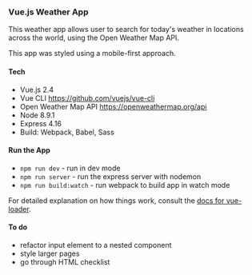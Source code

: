 ### Vue.js Weather App

This weather app allows user to search for today's weather in locations across the world, using the Open Weather Map API.

This app was styled using a mobile-first approach.

#### Tech
- Vue.js 2.4
- Vue CLI https://github.com/vuejs/vue-cli
- Open Weather Map API https://openweathermap.org/api
- Node 8.9.1
- Express 4.16
- Build: Webpack, Babel, Sass

#### Run the App
- `npm run dev` - run in dev mode
- `npm run server` - run the express server with nodemon
- `npm run build:watch` - run webpack to build app in watch mode

For detailed explanation on how things work, consult the [docs for vue-loader](http://vuejs.github.io/vue-loader).

#### To do
- refactor input element to a nested component
- style larger pages
- go through HTML checklist
